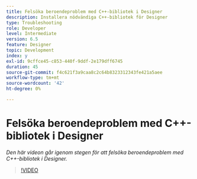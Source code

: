 ```yaml
---
title: Felsöka beroendeproblem med C++-bibliotek i Designer
description: Installera nödvändiga C++-bibliotek för Designer
type: Troubleshooting
role: Developer
level: Intermediate
version: 6.5
feature: Designer
topic: Development
index: y
exl-id: 9cffce45-c853-440f-9ddf-2e179dff6745
duration: 45
source-git-commit: f4c621f3a9caa8c2c64b8323312343fe421a5aee
workflow-type: tm+mt
source-wordcount: '42'
ht-degree: 0%

---
```


# Felsöka beroendeproblem med C++-bibliotek i Designer

*Den här videon går igenom stegen för att felsöka beroendeproblem med C++-bibliotek i Designer.*

>[!VIDEO](https://video.tv.adobe.com/v/335576?quality=12&learn=on)
